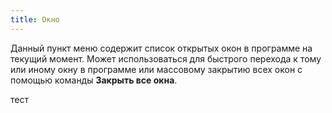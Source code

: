 ```yaml
---
title: Окно 
---
```

Данный пункт меню содержит список открытых окон в программе на текущий момент. Может использоваться для быстрого перехода к тому или иному окну в программе или массовому закрытию всех окон с помощью команды **Закрыть все окна**.

тест
